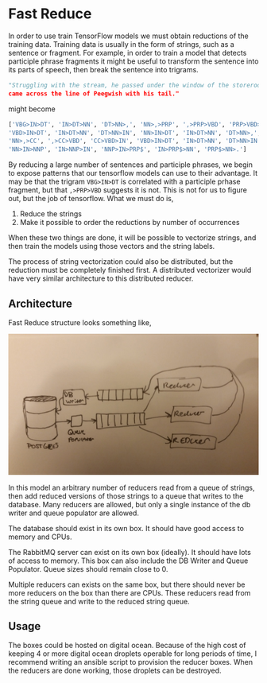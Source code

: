 # Fast Reduce

In order to use train TensorFlow models we must obtain reductions of the
training data. Training data is usually in the form of strings, such as a
sentence or fragment.  For example, in order to train a model that detects
participle phrase fragments it might be useful to transform the sentence into
its parts of speech, then break the sentence into trigrams.

```python
"Struggling with the stream, he passed under the window of the storeroom, and
came across the line of Peegwish with his tail."
```

might become

```python
['VBG>IN>DT', 'IN>DT>NN', 'DT>NN>,', 'NN>,>PRP', ',>PRP>VBD', 'PRP>VBD>IN',
'VBD>IN>DT', 'IN>DT>NN', 'DT>NN>IN', 'NN>IN>DT', 'IN>DT>NN', 'DT>NN>,',
'NN>,>CC', ',>CC>VBD', 'CC>VBD>IN', 'VBD>IN>DT', 'IN>DT>NN', 'DT>NN>IN',
'NN>IN>NNP', 'IN>NNP>IN', 'NNP>IN>PRP$', 'IN>PRP$>NN', 'PRP$>NN>.']
```

By reducing a large number of sentences and participle phrases, we begin to
expose patterns that our tensorflow models can use to their advantage.  It may
be that the trigram `VBG>IN>DT` is correlated with a participle prhase fragment,
but that `,>PRP>VBD` suggests it is not.  This is not for us to figure out, but
the job of tensorflow. What we must do is,

  1. Reduce the strings
  2. Make it possible to order the reductions by number of occurrences

When these two things are done, it will be possible to vectorize strings, and
then train the models using those vectors and the string labels.

The process of string vectorization could also be distributed, but the reduction
must be completely finished first.  A distributed vectorizer would have very
similar architecture to this distributed reducer.


## Architecture

Fast Reduce structure looks something like,

![Fast Reduce Architecture Diagram](fastreduce.jpg)

In this model an arbitrary number of reducers read from a queue of strings, then
add reduced versions of those strings to a queue that writes to the database.
Many reducers are allowed, but only a single instance of the db writer and queue
populator are allowed.


The database should exist in its own box.  It should have good access to memory
and CPUs.

The RabbitMQ server can exist on its own box (ideally).  It should have lots of
access to memory. This box can also include the DB Writer and Queue Populator.
Queue sizes should remain close to 0.

Multiple reducers can exists on the same box, but there should never be more
reducers on the box than there are CPUs. These reducers read from the string
queue and write to the reduced string queue.

## Usage

The boxes could be hosted on digital ocean. Because of the high cost of keeping
4 or more digital ocean droplets operable for long periods of time, I recommend
writing an ansible script to provision the reducer boxes. When the reducers are
done working, those droplets can be destroyed.

